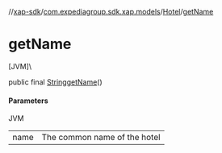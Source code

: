 //[xap-sdk](../../../index.md)/[com.expediagroup.sdk.xap.models](../index.md)/[Hotel](index.md)/[getName](get-name.md)

# getName

[JVM]\

public final [String](https://docs.oracle.com/javase/8/docs/api/java/lang/String.html)[getName](get-name.md)()

#### Parameters

JVM

| | |
|---|---|
| name | The common name of the hotel |
